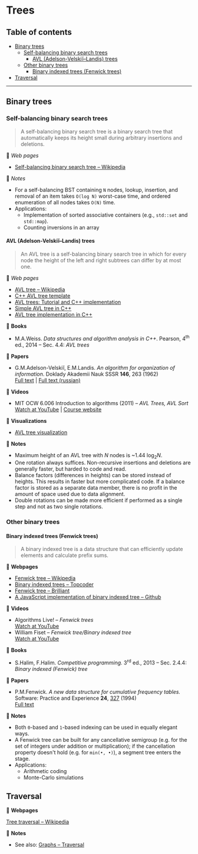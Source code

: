 # Trees

## Table of contents

* [Binary trees](#binary-trees)
	* [Self-balancing binary search trees](#self-balancing-binary-search-trees)
		* [AVL (Adelson-Velskiĭ&ndash;Landis) trees](#avl-adelson-velskiĭlandis-trees)
	* [Other binary trees](#other-binary-trees)
		* [Binary indexed trees (Fenwick trees)](#binary-indexed-trees-fenwick-trees)
* [Traversal](#traversal)

---

## Binary trees

<!--
### Binary search trees

A binary search tree is a rooted binary tree that satisfies the binary search property: the value in each node must be greater than or equal to any value stored in the left subtree, and less than or equal to any value stored in the right subtree.-->

### Self-balancing binary search trees

> A self-balancing binary search tree is a binary search tree that automatically keeps its height small during arbitrary insertions and deletions.

:link: *Web pages*

* [Self-balancing binary search tree &ndash; Wikipedia](https://en.wikipedia.org/wiki/Self-balancing_binary_search_tree) <!-- TODO : link -->

:memo: *Notes*

* For a self-balancing BST containing `N` nodes, lookup, insertion, and removal of an item takes `O(log N)` worst-case time, and ordered enumeration of all nodes takes `O(N)` time.
* Applications:
	* Implementation of sorted associative containers (e.g., `std::set` and `std::map`).
	* Counting inversions in an array

#### AVL (Adelson-Velskiĭ&ndash;Landis) trees

> An AVL tree is a self-balancing binary search tree in which for every node the height of the left and right subtrees can differ by at most one.

:link: *Web pages*

* [AVL tree &ndash; Wikipedia](https://en.wikipedia.org/wiki/AVL_tree)
* [C++ AVL tree template](https://www.codeproject.com/Articles/2839/C-AVL-Tree-Template)
* [AVL trees: Tutorial and C++ implementation](https://www.bradapp.com/ftp/src/libs/C++/AvlTrees.html)
* [Simple AVL tree in C++](http://somethingk.com/main/?p=1127)
* [AVL tree implementation in C++](https://gist.github.com/harish-r/097688ac7f48bcbadfa5)

:book: **Books**

* M.A.Weiss. *Data structures and algorithm analysis in C++*. Pearson, 4<sup>th</sup> ed., 2014 &ndash; Sec. 4.4: *AVL trees*

:page_facing_up: **Papers**

* G.M.Adelson-Velskiĭ, E.M.Landis. *An algorithm for organization of information*. Doklady Akademii Nauk SSSR **146**, 263 (1962)\
[Full text](http://professor.ufabc.edu.br/~jesus.mena/courses/mc3305-2q-2015/AED2-10-avl-paper.pdf) | [Full text (russian)](http://www.mathnet.ru/links/29d35467640f7ae44d5d347a765fc559/dan26964.pdf)

:movie_camera: **Videos**

* MIT OCW 6.006 Introduction to algorithms (2011) &ndash; *AVL Trees, AVL Sort*\
[Watch at YouTube](https://www.youtube.com/watch?v=FNeL18KsWPc) | [Course website](https://ocw.mit.edu/courses/electrical-engineering-and-computer-science/6-006-introduction-to-algorithms-fall-2011/index.htm)

:dizzy: **Visualizations**

* [AVL tree visualization](https://www.cs.usfca.edu/~galles/visualization/AVLtree.html)

:memo: **Notes**

* Maximum height of an AVL tree with *N* nodes is ~1.44 log<sub>2</sub>*N*.
* One rotation always suffices. Non-recursive insertions and deletions are generally faster, but harded to code and read.
* Balance factors (differences in heights) can be stored instead of heights. This results in faster but more complicated code. If a balance factor is stored as a separate data member, there is no profit in the amount of space used due to data alignment.
* Double rotations can be made more efficient if performed as a single step and not as two single rotations.

### Other binary trees

#### Binary indexed trees (Fenwick trees)

> A binary indexed tree is a data structure that can efficiently update elements and calculate prefix sums.

:link: **Webpages**

* [Fenwick tree &ndash; Wikipedia](https://en.wikipedia.org/wiki/Fenwick_tree)
* [Binary indexed trees &ndash; Topcoder](https://www.topcoder.com/community/competitive-programming/tutorials/binary-indexed-trees/)
* [Fenwick tree &ndash; Brilliant](https://brilliant.org/wiki/fenwick-tree/)
* [A JavaScript implementation of binary indexed tree &ndash; Github](https://github.com/Microsoft/fast-binary-indexed-tree-js)

:movie_camera: **Videos**

* Algorithms Live! &ndash; *Fenwick trees*\
[Watch at YouTube](https://www.youtube.com/watch?v=kPaJfAUwViY)
* William Fiset &ndash; *Fenwick tree/Binary indexed tree*\
[Watch at YouTube](https://www.youtube.com/playlist?list=PLDV1Zeh2NRsCvoyP-bztk6uXAYoyZg_U9)

:book: **Books**

* S.Halim, F.Halim. *Competitive programming.* 3<sup>rd</sup> ed., 2013 &ndash; Sec. 2.4.4: *Binary indexed (Fenwick) tree*

:page_facing_up: **Papers**

* P.M.Fenwick. *A new data structure for cumulative frequency tables.* Software: Practice and Experience **24**, [327](https://dx.doi.org/10.1002/spe.4380240306) (1994)\
[Full text](http://citeseerx.ist.psu.edu/viewdoc/download?doi=10.1.1.14.8917&rep=rep1&type=pdf)

:memo: **Notes**

* Both `0`-based and `1`-based indexing can be used in equally elegant ways.
* A Fenwick tree can be built for any cancellative semigroup (e.g. for the set of integers under addition or multiplication); if the cancellation property doesn't hold (e.g. for `min(•, •)`), a segment tree enters the stage.
* Applications:
	* Arithmetic coding
	* Monte-Carlo simulations

 <!-- TODO : add links -->

## Traversal

:link: **Webpages**

[Tree traversal &ndash; Wikipedia](https://en.wikipedia.org/wiki/Tree_traversal)

:memo: **Notes**

* See also: [Graphs &ndash; Traversal](graphs.md#traversal)
